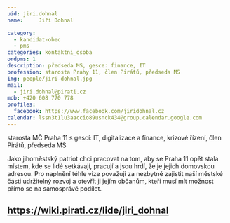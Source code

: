 ```yaml
---
uid: jiri.dohnal
name:     Jiří Dohnal

category:
  - kandidat-obec
  - pms
categories: kontaktni_osoba    
ordpms: 1
description: předseda MS, gesce: finance, IT
profession: starosta Prahy 11, člen Pirátů, předseda MS
img: people/jiri-dohnal.jpg
mail:
  - jiri.dohnal@pirati.cz
mob: +420 608 770 778
profiles:
  facebook: https://www.facebook.com/jiridohnal.cz
calendar: lssn3t1lu3aaccio89usnck434@group.calendar.google.com
---
```


starosta MČ Praha 11 s gescí: IT, digitalizace a finance, krizové řízení, člen Pirátů, předseda MS

 
Jako jihoměstský patriot chci pracovat na tom, aby se Praha 11 opět stala místem, kde se lidé setkávají, pracují a jsou hrdí, že je jejich domovskou adresou. Pro naplnění téhle vize považuji za nezbytné zajistit naší městské části udržitelný rozvoj a otevřít ji jejím občanům, kteří musí mít možnost přímo se na samosprávě podílet.


https://wiki.pirati.cz/lide/jiri_dohnal
---
